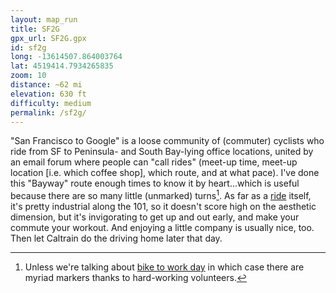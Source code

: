 ```yaml
---
layout: map_run
title: SF2G
gpx_url: SF2G.gpx
id: sf2g
long: -13614507.864003764
lat: 4519414.7934265835
zoom: 10
distance: ~62 mi
elevation: 630 ft
difficulty: medium
permalink: /sf2g/
---
```

"San Francisco to Google" is a loose community of (commuter) cyclists who ride from SF to Peninsula- and South Bay-lying office locations, united by an email forum where people can "call rides" (meet-up time, meet-up location [i.e. which coffee shop], which route, and at what pace). I've done this "Bayway" route enough times to know it by heart...which is useful because there are so many little (unmarked) turns[^1]. As far as a [ride](/cycling/) itself, it's pretty industrial along the 101, so it doesn't score high on the aesthetic dimension, but it's invigorating to get up and out early, and make your commute your workout. And enjoying a little company is usually nice, too. Then let Caltrain do the driving home later that day.

[^1]: Unless we're talking about [bike to work day](https://bayareabiketowork.com/) in which case there are myriad markers thanks to hard-working volunteers.